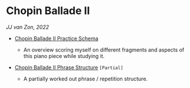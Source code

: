 Chopin Ballade Ⅱ
================

*JJ van Zon, 2022*

- [Chopin Ballade Ⅱ Practice Schema](chopin-ballade-2-practice-schema.md)

    - An overview scoring myself on different fragments and aspects of this piano piece while studying it.

- [Chopin Ballade Ⅱ Phrase Structure](chopin-ballade-2-phrase-structure.md) `[Partial]`

    - A partially worked out phrase / repetition structure.
